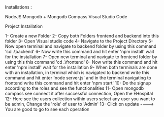 Installations : 

NodeJS
Mongodb + Mongodb Compass
Visual Studio Code


Project Installation

1- Create a new Folder
2- Copy both Folders frontend and  backend into this folder
3- Open Visual studio code
4- Navigate to the Project Directory
5- Now open terminal and navigate to backend folder by using this command 'cd .\backend'
6- Now write this command and hit enter 'npm install' wait for the installation
7- Open new terminal and navigate to frontend folder by using this this command 'cd .\frontend'
8- Now write this command and hit enter 'npm install' wait for the installation
9- When both terminals are done with an installation, in terminal which is navigated to backend write this command and hit enter 'node server.js' and in the terminal navigating to frontend write this command and hit enter 'npm start'
10- Do the signup according to the roles and see the functionalities
11- Open mongodb compass see connect it after successful connection, Open the EHospital
12- Here see the users collection within users select any user you want to be admin, Change the 'role' of user to 'Admin'
13- Click on update
----> You are good to go to see each operation
